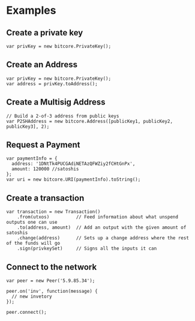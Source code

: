# Examples

## Create a private key

```
var privKey = new bitcore.PrivateKey();
```

## Create an Address
```
var privKey = new bitcore.PrivateKey();
var address = privKey.toAddress();
```

## Create a Multisig Address
```
// Build a 2-of-3 address from public keys
var P2SHAddress = new bitcore.Address([publicKey1, publicKey2, publicKey3], 2);
```

## Request a Payment
```
var paymentInfo = {
  address: '1DNtTk4PUCGAdiNETAzQFWZiy2fCHtGnPx',
  amount: 120000 //satoshis
};
var uri = new bitcore.URI(paymentInfo).toString();
```

## Create a transaction
```
var transaction = new Transaction()
    .from(utxos)          // Feed information about what unspend outputs one can use
    .to(address, amount)  // Add an output with the given amount of satoshis
    .change(address)      // Sets up a change address where the rest of the funds will go
    .sign(privkeySet)     // Signs all the inputs it can
```

## Connect to the network
```
var peer = new Peer('5.9.85.34');

peer.on('inv', function(message) {
  // new invetory
});

peer.connect();
```
